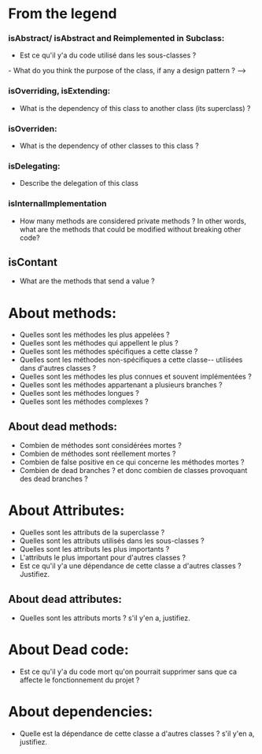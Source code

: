 # From the legend
### isAbstract/ isAbstract and Reimplemented in Subclass:
  - Est ce qu'il y'a du code utilisé dans les sous-classes ?
  <!--> - What do you think the purpose of the class, if any a design pattern ? -->
 
 ### isOverriding, isExtending:
  - What is the dependency of this class to another class (its superclass) ?

### isOverriden:
  - What is the dependency of other classes to this class ?

### isDelegating:
  - Describe the delegation of this class 
 
 ### isInternalImplementation
  - How many methods are considered private methods ? In other words, what are the methods that could be modified without breaking other code?

## isContant
- What are the methods that send a value ?

# About methods:
  - Quelles sont les méthodes les plus appelées ?
  - Quelles sont les méthodes qui appellent le plus ?
  - Quelles sont les méthodes spécifiques a cette classe ?
  - Quelles sont les méthodes non-spécifiques a cette classe-- utilisées dans d'autres classes ?
  - Quelles sont les méthodes les plus connues et souvent implémentées ?
  - Quelles sont les méthodes appartenant a plusieurs branches ?
  - Quelles sont les méthodes longues ?
  - Quelles sont les méthodes complexes ?
 ## About dead methods:
 - Combien de méthodes sont considérées mortes ?
 - Combien de méthodes sont réellement mortes ?
 - Combien de false positive en ce qui concerne les méthodes mortes ?
 - Combien de dead branches ? et donc combien de classes provoquant des dead branches ?

# About Attributes:
- Quelles sont les attributs de la superclasse ?
- Quelles sont les attributs utilisés dans les sous-classes ?
- Quelles sont les attributs les plus importants ?
- L'attributs le plus important pour d'autres classes ?
- Est ce qu'il y'a une dépendance de cette classe a d'autres classes ? Justifiez.

## About dead attributes:
- Quelles sont les attributs morts ? s'il y'en a, justifiez.

# About Dead code:
- Est ce qu'il y'a du code mort qu'on pourrait supprimer sans que ca affecte le fonctionnement du projet ?

# About dependencies:
- Quelle est la dépendance de cette classe a d'autres classes ? s'il y'en a, justifiez.
